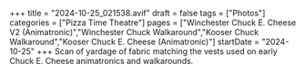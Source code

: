 +++
title = "2024-10-25_021538.avif"
draft = false
tags = ["Photos"]
categories = ["Pizza Time Theatre"]
pages = ["Winchester Chuck E. Cheese V2 (Animatronic)","Winchester Chuck Walkaround","Kooser Chuck Walkaround","Kooser Chuck E. Cheese (Animatronic)"]
startDate = "2024-10-25"
+++
Scan of yardage of fabric matching the vests used on early Chuck E. Cheese animatronics and walkarounds.
